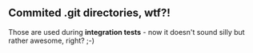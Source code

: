 Commited .git directories, wtf?!
--------------------------------
Those are used during **integration tests** - now it doesn't sound silly but rather awesome, right? ;-)
